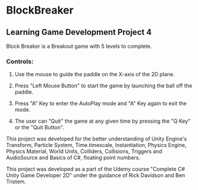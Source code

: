 # BlockBreaker
## Learning Game Development Project 4

Block Breaker is a Breakout game with 5 levels to complete.

### Controls:

1. Use the mouse to guide the paddle on the X-axis of the 2D plane.

2. Press "Left Mouse Button" to start the game by launching the ball off the paddle.

3. Press "A" Key to enter the AutoPlay mode and "A" Key again to exit the mode.

4. The user can "Quit" the game at any given time by pressing the "Q Key" or the "Quit Button".

This project was developed for the better understanding of Unity Engine's Transform, Particle System, Time.timescale, Instantiation, Physics Engine, Physics Material, World Units, Colliders, Collisions, Triggers and AudioSource and Basics of C#, floating point numbers.

This project was developed as a part of the Udemy course "Complete C# Unity Game Developer 2D" under the guidance of Rick Davidson and Ben Tristem.
